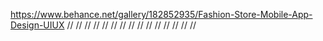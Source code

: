 https://www.behance.net/gallery/182852935/Fashion-Store-Mobile-App-Design-UIUX
// <ClerkProvider publishableKey='pk_test_bGlnaHQtZ2hvc3QtNTcuY2xlcmsuYWNjb3VudHMuZGV2JA'>
    //   <View className="flex-1 bg-white">
    //     <StatusBar backgroundColor="white" />
    //     <SignedIn>
    //       <NavigationContainer>
    //         <TabNavigation />
    //       </NavigationContainer>
    //     </SignedIn>
    //     <SignedOut>
    //       <NavigationContainer>
    //         <AuthScreenStack/>
    //       </NavigationContainer>
    //     </SignedOut>
    //   </View>
    // </ClerkProvider>